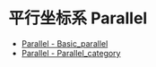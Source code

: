 # 平行坐标系 Parallel
[]()
- [Parallel - Basic_parallel](/pyecharts/Parallel/basic_parallel.md 'include :type=code')
- [Parallel - Parallel_category](/pyecharts/Parallel/parallel_category.md 'include :type=code')

